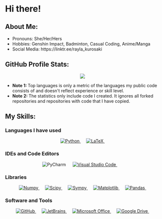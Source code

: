 <!DOCTYPE html>
<html>
    <header></header>
    <body>
        <h1>Hi there!</h1>
        <h2>About Me:</h2>
        <ul>
            <li>Pronouns: She/Her/Hers</li>
            <li>Hobbies: Genshin Impact, Badminton, Casual Coding, Anime/Manga</li>
            <li>Social Media: https://linktr.ee/rayla_kurosaki</li>
        </ul>
        <h2>GitHub Profile Stats:</h2>
        <p align="center">
            <img src="https://github-readme-stats.vercel.app/api/top-langs/?username=RaylaKurosaki1503&theme=radical&cache_seconds=7200&langs_count=10&layout=compact&hide=Mathematica"/>
        </p>
        <ul>
            <li><b>Note 1: </b>Top languages is only a metric of the languages my public code consists of and doesn't reflect experience or skill level.</li>
            <li><b>Note 2: </b>The statistics only include code I created. It ignores all forked repositories and repositories with code that I have copied.</li>
        </ul>
        <h2>My Skills:</h2>
        <h3>Languages I have used</h3>
        <p align="center"> 
            &emsp; 
            <a href="https://www.python.org" target="_blank">
                <img alt="Python" src="https://img.shields.io/badge/Python%20-%233572a5?style=plastic">
            </a>
            &emsp; 
            <a href="http://www.ams.org/publications/what-is-tex" target="_blank">
                <img alt="LaTeX" src="https://img.shields.io/badge/LaTeX%20-%23008080?style=plastic">
            </a>
            <!-- &emsp; 
            <a href="https://www.mathworks.com/products/matlab.html" target="_blank">
                <img alt="MATLAB" src="https://img.shields.io/badge/MATLAB%20-%23e16737?style=plastic">
            </a> -->
            <!-- &emsp; 
            <a href="https://julialang.org/" target="_blank">
                <img alt="Julia" src="https://img.shields.io/badge/Julia%20-%23a270ba?style=plastic">
            </a> -->
            <!-- &emsp; 
            <a href="https://fortran-lang.org/en/" target="_blank">
                <img alt="Fortran" src="https://img.shields.io/badge/Fortran%20-%234d41b1?style=plastic">
            </a> -->
            <!-- &emsp; 
            <a href="https://www.java.com/en/" target="_blank">
                <img alt="Java" src="https://img.shields.io/badge/Java%20-%23b07219?style=plastic">
            </a> -->
            <!-- &emsp; 
            <a href="https://www.cprogramming.com/" target="_blank">
                <img alt="C" src="https://img.shields.io/badge/C%20-%23555555?style=plastic">
            </a> -->
            &emsp; 
            <a href="" target="_blank">
                <img alt="" src="">
            </a>
        </p>
        <h3>IDEs and Code Editors </h3>
        <p align="center"
            &emsp; 
            <a href="https://www.jetbrains.com/pycharm/" target="_blank">
                <img alt="PyCharm" src="https://img.shields.io/badge/PyCharm%20-%236be274?style=plastic">
            </a>
            <!-- &emsp; 
            <a href="https://www.jetbrains.com/idea/" target="_blank">
                <img alt="InteliiJ IDEA" src="https://img.shields.io/badge/IntelliJ%20IDEA%20-%238670cf?style=plastic">
            </a> -->
            &emsp; 
            <a href="https://code.visualstudio.com/" target="_blank">
                <img alt="Visual Studio Code" src="https://img.shields.io/badge/VSCode%20-%2322a6f1?style=plastic">
            </a>
            &emsp; 
            <a href="" target="_blank">
                <img alt="" src="">
            </a>
        </p>
        <h3>Libraries</h3>
        <p align="center">
            &emsp; 
            <a href="https://numpy.org/" target="_blank">
                <img alt="Numpy" src="https://img.shields.io/badge/Numpy%20-%234dabcf?style=plastic">
            </a>
            &emsp; 
            <a href="https://scipy.org/" target="_blank">
                <img alt="Scipy" src="https://img.shields.io/badge/Scipy%20-%230054a6?style=plastic">
            </a>
            &emsp; 
            <a href="https://www.sympy.org/en/index.html" target="_blank">
                <img alt="Sympy" src="https://img.shields.io/badge/Sympy%20-%233b5526?style=plastic">
            </a>
            &emsp; 
            <a href="https://matplotlib.org/" target="_blank">
                <img alt="Matplotlib" src="https://img.shields.io/badge/Matplotlib%20-%2365baea?style=plastic">
            </a>
            &emsp; 
            <a href="https://pandas.pydata.org/" target="_blank">
                <img alt="Pandas" src="https://img.shields.io/badge/Pandas%20-%23130654?style=plastic">
            </a>
            &emsp; 
            <a href="" target="_blank">
                <img alt="" src="">
            </a>
        </p>
        <h3>Software and Tools</h3>
        <p align="center">
            &emsp; 
            <a href="https://github.com/" target="_blank">
                <img alt="GitHub" src="https://img.shields.io/badge/GitHub%20-%23272b33?style=plastic">
            </a>
            &emsp; 
            <a href="https://www.jetbrains.com/" target="_blank">
                <img alt="JetBrains" src="https://img.shields.io/badge/JetBrains%20-%23000000?style=plastic">
            </a>
            <!-- &emsp; 
            <a href="https://www.wolfram.com/mathematica" target="_blank">
                <img alt="Mathematica" src="https://img.shields.io/badge/Mathematica%20-%23dd1100?style=plastic">
            </a> -->
            &emsp; 
            <a href="https://www.microsoft.com/en-us/microsoft-365/microsoft-office" target="_blank">
                <img alt="Microsoft Office" src="https://img.shields.io/badge/Microsoft%20Office%20-%23ffba08?style=plastic">
            </a>
            &emsp; 
            <a href="https://drive.google.com/drive" target="_blank">
                <img alt="Google Drive" src="https://img.shields.io/badge/Google%20Drive%20-%2334a853?style=plastic">
            </a>
            &emsp; 
            <a href="" target="_blank">
                <img alt="" src="">
            </a>
        </p>
    </body>
</html>
